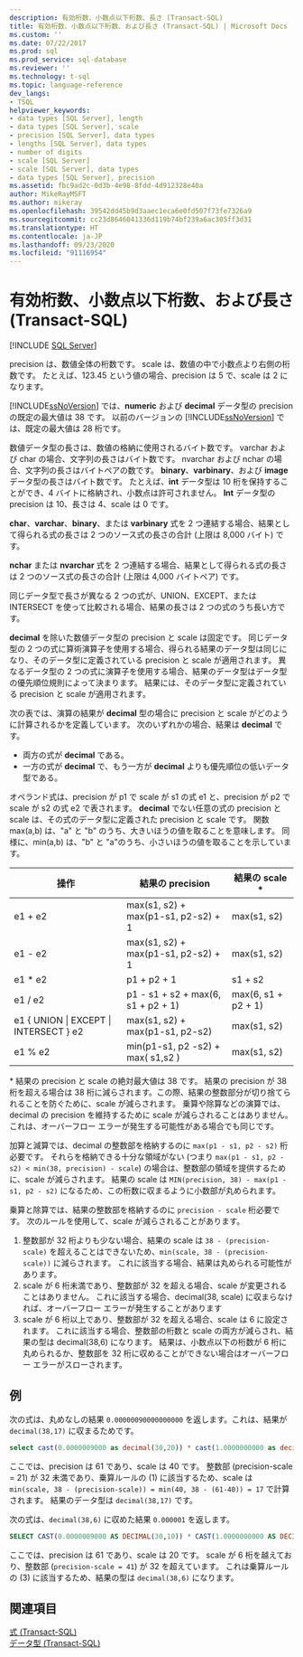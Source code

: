 ```yaml
---
description: 有効桁数、小数点以下桁数、長さ (Transact-SQL)
title: 有効桁数、小数点以下桁数、および長さ (Transact-SQL) | Microsoft Docs
ms.custom: ''
ms.date: 07/22/2017
ms.prod: sql
ms.prod_service: sql-database
ms.reviewer: ''
ms.technology: t-sql
ms.topic: language-reference
dev_langs:
- TSQL
helpviewer_keywords:
- data types [SQL Server], length
- data types [SQL Server], scale
- precision [SQL Server], data types
- lengths [SQL Server], data types
- number of digits
- scale [SQL Server]
- scale [SQL Server], data types
- data types [SQL Server], precision
ms.assetid: fbc9ad2c-0d3b-4e98-8fdd-4d912328e40a
author: MikeRayMSFT
ms.author: mikeray
ms.openlocfilehash: 39542dd45b9d3aaec1eca6e0fd507f73fe7326a9
ms.sourcegitcommit: cc23d8646041336d119b74bf239a6ac305ff3d31
ms.translationtype: HT
ms.contentlocale: ja-JP
ms.lasthandoff: 09/23/2020
ms.locfileid: "91116954"
---
```

# <a name="precision-scale-and-length-transact-sql"></a>有効桁数、小数点以下桁数、および長さ (Transact-SQL)
[!INCLUDE [SQL Server](../../includes/applies-to-version/sqlserver.md)]

precision は、数値全体の桁数です。 scale は、数値の中で小数点より右側の桁数です。 たとえば、123.45 という値の場合、precision は 5 で、scale は 2 になります。
  
[!INCLUDE[ssNoVersion](../../includes/ssnoversion-md.md)] では、**numeric** および **decimal** データ型の precision の既定の最大値は 38 です。 以前のバージョンの [!INCLUDE[ssNoVersion](../../includes/ssnoversion-md.md)] では、既定の最大値は 28 桁です。
  
数値データ型の長さは、数値の格納に使用されるバイト数です。 varchar および char の場合、文字列の長さはバイト数です。 nvarchar および nchar の場合、文字列の長さはバイトペアの数です。 **binary**、**varbinary**、および **image** データ型の長さはバイト数です。 たとえば、**int** データ型は 10 桁を保持することができ、4 バイトに格納され、小数点は許可されません。 **Int** データ型の precision は 10、長さは 4、scale は 0 です。
  
**char**、**varchar**、**binary**、または **varbinary** 式を 2 つ連結する場合、結果として得られる式の長さは 2 つのソース式の長さの合計 (上限は 8,000 バイト) です。
  
**nchar** または **nvarchar** 式を 2 つ連結する場合、結果として得られる式の長さは 2 つのソース式の長さの合計 (上限は 4,000 バイトペア) です。
  
同じデータ型で長さが異なる 2 つの式が、UNION、EXCEPT、または INTERSECT を使って比較される場合、結果の長さは 2 つの式のうち長い方です。
  
**decimal** を除いた数値データ型の precision と scale は固定です。 同じデータ型の 2 つの式に算術演算子を使用する場合、得られる結果のデータ型は同じになり、そのデータ型に定義されている precision と scale が適用されます。 異なるデータ型の 2 つの式に演算子を使用する場合、結果のデータ型はデータ型の優先順位規則によって決まります。 結果には、そのデータ型に定義されている precision と scale が適用されます。
  
次の表では、演算の結果が **decimal** 型の場合に precision と scale がどのように計算されるかを定義しています。 次のいずれかの場合、結果は **decimal** です。
-   両方の式が **decimal** である。  
-   一方の式が **decimal** で、もう一方が **decimal** よりも優先順位の低いデータ型である。  
  
オペランド式は、precision が p1 で scale が s1 の式 e1 と、precision が p2 で scale が s2 の式 e2 で表されます。 **decimal** でない任意の式の precision と scale は、その式のデータ型に定義された precision と scale です。 関数 max(a,b) は、"a" と "b" のうち、大きいほうの値を取ることを意味します。 同様に、min(a,b) は、"b" と "a"のうち、小さいほうの値を取ることを示しています。
  
|操作|結果の precision|結果の scale *|  
|---|---|---|
|e1 + e2|max(s1, s2) + max(p1-s1, p2-s2) + 1|max(s1, s2)|  
|e1 - e2|max(s1, s2) + max(p1-s1, p2-s2) + 1|max(s1, s2)|  
|e1 * e2|p1 + p2 + 1|s1 + s2|  
|e1 / e2|p1 - s1 + s2 + max(6, s1 + p2 + 1)|max(6, s1 + p2 + 1)|  
|e1 { UNION &#124; EXCEPT &#124; INTERSECT } e2|max(s1, s2) + max(p1-s1, p2-s2)|max(s1, s2)|  
|e1 % e2|min(p1-s1, p2 -s2) + max( s1,s2 )|max(s1, s2)|  
  
\* 結果の precision と scale の絶対最大値は 38 です。 結果の precision が 38 桁を超える場合は 38 桁に減らされます。この際、結果の整数部分が切り捨てられることを防ぐために、scale が減らされます。 乗算や除算などの演算では、decimal の precision を維持するために scale が減らされることはありません。これは、オーバーフロー エラーが発生する可能性がある場合でも同じです。

加算と減算では、decimal の整数部を格納するのに `max(p1 - s1, p2 - s2)` 桁必要です。 それらを格納できる十分な領域がない (つまり `max(p1 - s1, p2 - s2) < min(38, precision) - scale`) の場合は、整数部の領域を提供するために、scale が減らされます。 結果の scale は `MIN(precision, 38) - max(p1 - s1, p2 - s2)` になるため、この桁数に収まるように小数部が丸められます。

乗算と除算では、結果の整数部を格納するのに `precision - scale` 桁必要です。 次のルールを使用して、scale が減らされることがあります。
1.  整数部が 32 桁よりも少ない場合、結果の scale は `38 - (precision-scale)` を超えることはできないため、`min(scale, 38 - (precision-scale))` に減らされます。 これに該当する場合、結果は丸められる可能性があります。
1. scale が 6 桁未満であり、整数部が 32 を超える場合、scale が変更されることはありません。 これに該当する場合、decimal(38, scale) に収まらなければ、オーバーフロー エラーが発生することがあります 
1. scale が 6 桁以上であり、整数部が 32 を超える場合、scale は 6 に設定されます。 これに該当する場合、整数部の桁数と scale の両方が減らされ、結果の型は decimal(38,6) になります。 結果は、小数点以下の桁数が 6 桁に丸められるか、整数部を 32 桁に収めることができない場合はオーバーフロー エラーがスローされます。

## <a name="examples"></a>例
次の式は、丸めなしの結果 `0.00000090000000000` を返します。これは、結果が `decimal(38,17)` に収まるためです。
```sql
select cast(0.0000009000 as decimal(30,20)) * cast(1.0000000000 as decimal(30,20)) [decimal 38,17]
```
ここでは、precision は 61 であり、scale は 40 です。
整数部 (precision-scale = 21) が 32 未満であり、乗算ルールの (1) に該当するため、scale は `min(scale, 38 - (precision-scale)) = min(40, 38 - (61-40)) = 17` で計算されます。 結果のデータ型は `decimal(38,17)` です。

次の式は、`decimal(38,6)` に収めた結果 `0.000001` を返します。
```sql
SELECT CAST(0.0000009000 AS DECIMAL(30,10)) * CAST(1.0000000000 AS DECIMAL(30,10)) [decimal(38, 6)]
```
ここでは、precision は 61 であり、scale は 20 です。
scale が 6 桁を越えており、整数部 (`precision-scale = 41`) が 32 を超えています。 これは乗算ルールの (3) に該当するため、結果の型は `decimal(38,6)` になります。

## <a name="see-also"></a>関連項目
[式 &#40;Transact-SQL&#41;](../../t-sql/language-elements/expressions-transact-sql.md)  
[データ型 &#40;Transact-SQL&#41;](../../t-sql/data-types/data-types-transact-sql.md)
  
